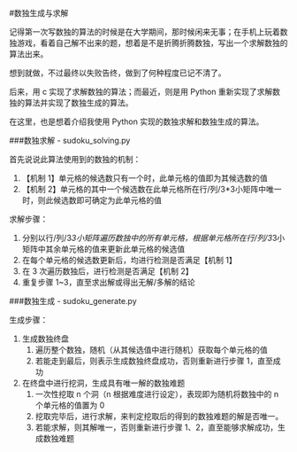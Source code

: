 #数独生成与求解

记得第一次写数独的算法的时候是在大学期间，那时候闲来无事；在手机上玩着数独游戏，看着自己解不出来的题，想着是不是折腾折腾数独，写出一个求解数独的算法出来。

想到就做，不过最终以失败告终，做到了何种程度已记不清了。

后来，用 c 实现了求解数独的算法；而最近，则是用 Python 重新实现了求解数独的算法并实现了数独生成的算法。

在这里，也是想着介绍我使用 Python 实现的数独求解和数独生成的算法。

###数独求解 - sudoku_solving.py

首先说说此算法使用到的数独的机制：
1. 【机制 1】单元格的候选数只有一个时，此单元格的值即为其候选数的值
2. 【机制 2】单元格的其中一个候选数在此单元格所在行/列/3*3小矩阵中唯一时，则此候选数即可确定为此单元格的值

求解步骤：
1. 分别以行/列/3*3小矩阵遍历数独中的所有单元格，根据单元格所在行/列/3*3小矩阵中其余单元格的值来更新此单元格的候选值
2. 在每个单元格的候选数更新后，均进行检测是否满足【机制 1】
3. 在 3 次遍历数独后，进行检测是否满足【机制 2】
4. 重复步骤 1~3，直至求出解或得出无解/多解的结论


###数独生成 - sudoku_generate.py

生成步骤：
1. 生成数独终盘
    1. 遍历整个数独，随机（从其候选值中进行随机）获取每个单元格的值
    2. 若能走到最后，则表示生成数独终盘成功，否则重新进行步骤 1，直至成功
2. 在终盘中进行挖洞，生成具有唯一解的数独难题
    1. 一次性挖取 n 个洞（n 根据难度进行设定），表现即为随机将数独中的 n 个单元格的值置为 0
    2. 挖取完毕后，进行求解，来判定挖取后的得到的数独难题的解是否唯一。
    3. 若能求解，则其解唯一，否则重新进行步骤 1、2，直至能够求解成功，生成数独难题
